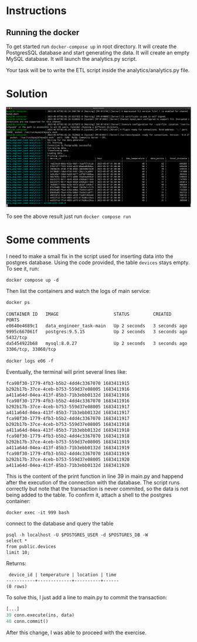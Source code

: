 # Instructions

## Running the docker

To get started run ``` docker-compose up ``` in root directory.
It will create the PostgresSQL database and start generating the data.
It will create an empty MySQL database.
It will launch the analytics.py script. 

Your task will be to write the ETL script inside the analytics/analytics.py file.


# Solution

![solution](assets/solution_screenshot.png)

To see the above result just run `docker compose run`


# Some comments

I need to make a small fix in the script used for inserting data into the postgres database. Using the code provided, the table `devices` stays empty. To see it, run:

```
docker compose up -d
```

Then list the containers and watch the logs of main service:

```
docker ps

CONTAINER ID   IMAGE                     STATUS         CREATED         PORTS
e0640e4689c1   data_engineer_task-main   Up 2 seconds   3 seconds ago
9995c667061f   postgres:9.5.15           Up 2 seconds   3 seconds ago   5432/tcp
da5454922b68   mysql:8.0.27              Up 2 seconds   3 seconds ago   3306/tcp, 33060/tcp

docker logs e06 -f
```

Eventually, the terminal will print several lines like:

```
fca98f30-1779-4fb3-b5b2-4dd4c3367070 1683411915
b292b17b-37ce-4ceb-b753-559d37e08005 1683411916
a411a64d-04ea-413f-85b3-71b3ebb0132d 1683411916
fca98f30-1779-4fb3-b5b2-4dd4c3367070 1683411916
b292b17b-37ce-4ceb-b753-559d37e08005 1683411917
a411a64d-04ea-413f-85b3-71b3ebb0132d 1683411917
fca98f30-1779-4fb3-b5b2-4dd4c3367070 1683411917
b292b17b-37ce-4ceb-b753-559d37e08005 1683411918
a411a64d-04ea-413f-85b3-71b3ebb0132d 1683411918
fca98f30-1779-4fb3-b5b2-4dd4c3367070 1683411918
b292b17b-37ce-4ceb-b753-559d37e08005 1683411919
a411a64d-04ea-413f-85b3-71b3ebb0132d 1683411919
fca98f30-1779-4fb3-b5b2-4dd4c3367070 1683411919
b292b17b-37ce-4ceb-b753-559d37e08005 1683411920
a411a64d-04ea-413f-85b3-71b3ebb0132d 1683411920
```

This is the content of the print function in line 39 in main.py and happend after the execution of the connection with the database. The script runs correctly but note that the transaction is never commited, so the data is not being added to the table. To confirm it, attach a shell to the postgres container:

```
docker exec -it 999 bash
```

connect to the database and query the table

```
psql -h localhost -U $POSTGRES_USER -d $POSTGRES_DB -W
select *
from public.devices
limit 10;
```

Returns:

```
 device_id | temperature | location | time
-----------+-------------+----------+------
(0 rows)
```

To solve this, I just add a line to main.py to commit the transaction:

```python
[...]
39 conn.execute(ins, data)
40 conn.commit()
```

After this change, I was able to proceed with the exercise.








